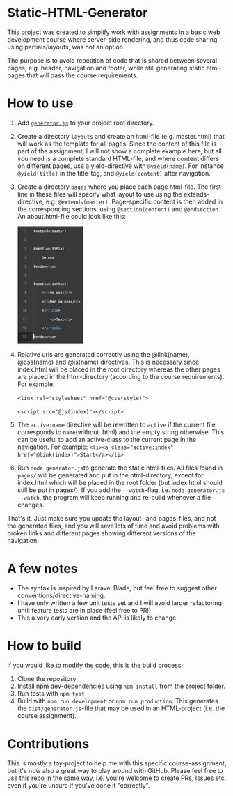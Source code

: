 # Static-HTML-Generator
This project was created to simplify work with assignments in a basic web development course where server-side rendering, and thus code sharing using partials/layouts, was not an option.

The purpose is to avoid repetition of code that is shared between several pages, e.g. header, navigation and footer, while still generating static html-pages that will pass the course requirements.

# How to use

1. Add [`generator.js`](https://raw.githubusercontent.com/Krisell/Static-HTML-Generator/master/dist/generator.js) to your project root directory.

2. Create a directory `layouts` and create an html-file (e.g. master.html) that will work as the template for all pages. Since the content of this file is part of the assignment, I will not show a complete example here, but all you need is a complete standard HTML-file, and where content differs on different pages, use a yield-directive with `@yield(name)`.
For instance `@yield(title)` in the title-tag, and `@yield(content)` after navigation.

3. Create a directory `pages` where you place each page html-file. The first line in these files will specify what layout to use using the extends-directive, e.g. `@extends(master)`.
Page-specific content is then added in the corresponding sections, using `@section(content)` and `@endsection`.
An about.html-file could look like this:

   ![](docs/about.png)

4. Relative urls are generated correctly using the @link(name), @css(name) and @js(name) directives. This is necessary since index.html will be placed in the root directory whereas the other pages are placed in the html-directory (according to the course requirements).
For example:

    `<link rel="stylesheet" href="@css(style)">`

    `<script src="@js(index)"></script>`


5. The `active:name` directive will be rewritten to `active` if the current file corresponds to `name`(without .html) and the empty string otherwise. This can be useful to add an active-class to the current page in the navigation.
For example: `<li><a class="active:index" href="@link(index)">Start</a></li>`

6. Run `node generator.js`to generate the static html-files. All files found in `pages/` will be generated and put in the html-directory, exceot for index.html which will be placed in the root folder (but index.html should still be put in pages/).
If you add the `--watch`-flag, i.e. `node generator.js --watch`, the program will keep running and re-build whenever a file changes.

That's it. Just make sure you update the layout- and pages-files, and not the generated files, and you will save lots of time and avoid problems with broken links and different pages showing different versions of the navigation.


# A few notes
* The syntax is inspired by Laravel Blade, but feel free to suggest other conventions/directive-naming.
* I have only written a few unit tests yet and I will avoid larger refactoring until feature tests are in place (feel free to PR!)
* This a very early version and the API is likely to change.


# How to build
If you would like to modify the code, this is the build process:
1. Clone the repository
2. Install npm dev-dependencies using `npm install` from the project folder.
3. Run tests with `npm test`
4. Build with `npm run development` or `npm run production`. This generates the `dist/generator.js`-file that may be used in an HTML-project (i.e. the course assignment).


# Contributions
This is mostly a toy-project to help me with this specific course-assignment, but it's now also a great way to play around with GitHub. Please feel free to use this repo in the same way, i.e. you're welcome to create PRs, Issues etc. even if you're unsure if you've done it "correctly".
